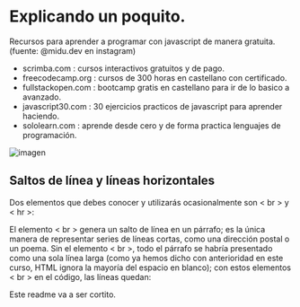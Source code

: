# Explicando un poquito.

Recursos para aprender a programar con javascript de manera gratuita. (fuente: @midu.dev en instagram)

- scrimba.com : cursos interactivos gratuitos y de pago.
- freecodecamp.org : cursos de 300 horas en castellano con certificado.
- fullstackopen.com : bootcamp gratis en castellano para ir de lo basico a avanzado. 
- javascript30.com : 30 ejercicios practicos de javascript para aprender haciendo. 
- sololearn.com : aprende desde cero y de forma practica lenguajes de programación. 

![imagen](https://i.pinimg.com/564x/07/5a/45/075a454f3251b6ba12238aeb07bb32cc.jpg)

## Saltos de línea y líneas horizontales

Dos elementos que debes conocer y utilizarás ocasionalmente son < br > y < hr >:

El elemento < br > genera un salto de línea en un párrafo; es la única manera de representar series de líneas cortas, como una dirección postal o un poema.
Sin el elemento < br >, todo el párrafo se habría presentado como una sola línea larga (como ya hemos dicho con anterioridad en este curso, HTML ignora la mayoría del espacio en blanco); con estos elementos < br > en el código, las líneas quedan:

Este readme va a ser cortito.
